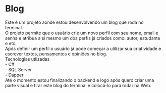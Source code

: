 <h1><stront>Blog</stront></h1>
Este é um projeto aonde estou desenvolvendo um blog que roda no terminal. <br>
O projeto permite que o usuário crie um novo perfil com seu nome, email e senha e atribua a si mesmo um dos perfis já criados como: autor, estudante e etc. <br>
Após definir um perfil o usuário já pode começar a utilizar sua criatividade e escrever textos, pensamentos e opiniões no blog. <br>
Tecnologias utlizadas <br>
- C# <br>
- SQL Server <br>
- Dapper <br>
Até o momento estou finalizando o backend e logo após quero criar uma parte visual e tirar este blog do terminal e colocá-lo para rodar na Web.

